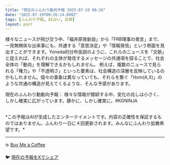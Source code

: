 ```yaml
---
title: "現在のふんわり動向予報 2025-07-19 00:26"
date: "2025-07-19T00:26:14.000Z"
tags: [ふんわり予報, AI占い, 日常]
layout: post
---
```


様々なニュースが飛び交う中、「福井原発新設」から「FRB理事の発言」まで、一見無関係な出来事にも、共通する「意思決定」や「情報発信」という側面を見出すことができます。Yoneda的分布仮説のように、これらのニュースを「文脈」と捉えれば、それぞれの主体が発信するメッセージの共通項を探ることで、社会全体の「動向」を理解できるかもしれません。  例えば、複数のニュースで見られる「権力」や「不透明さ」といった要素は、社会構造の深層を反映しているのかもしれません。個々の事象は異なっていても、それらを繋ぐ「Hom(A,X)」のような共通の構造が見えてくるような、そんな予感があります。

現在のふんわり動動向予報：
様々な情報が錯綜する中、変化の兆しは小さく、しかし確実に広がっています。静かに、しかし確実に。#KGNINJA

<br>
*この予報はAIが生成したエンターテイメントです。内容の正確性を保証するものではありません。ふんわり一日に４回更新されます。みんなにふんわり拡散希望です。*

---
☕️ [Buy Me a Coffee](https://www.buymeacoffee.com/kgninja)

🐦 [現在の予報をXでシェア](https://twitter.com/intent/tweet?text=%E7%8F%BE%E5%9C%A8%E3%81%AE%E3%81%B5%E3%82%93%E3%82%8F%E3%82%8A%E4%BA%88%E5%A0%B1%3A%20%E3%80%8C%E6%A7%98%E3%80%85%E3%81%AA%E3%83%8B%E3%83%A5%E3%83%BC%E3%82%B9%E3%81%8C%E9%A3%9B%E3%81%B3%E4%BA%A4%E3%81%86%E4%B8%AD%E3%80%81%E3%80%8C%E7%A6%8F%E4%BA%95%E5%8E%9F%E7%99%BA%E6%96%B0%E8%A8%AD%E3%80%8D%E3%81%8B%E3%82%89%E3%80%8CFRB%E7%90%86%E4%BA%8B%E3%81%AE%E7%99%BA%E8%A8%80%E3%80%8D%E3%81%BE%E3%81%A7%E3%80%81%E4%B8%80%E8%A6%8B%E7%84%A1%E9%96%A2%E4%BF%82%E3%81%AA%E5%87%BA%E6%9D%A5%E4%BA%8B%E3%81%AB%E3%82%82%E3%80%81%E5%85%B1%E9%80%9A%E3%81%99%E3%82%8B%E3%80%8C%E6%84%8F%E6%80%9D%E6%B1%BA%E5%AE%9A%E3%80%8D%E3%82%84%E3%80%8C%E6%83%85%E5%A0%B1%E7%99%BA%E4%BF%A1%E3%80%8D%E3%81%A8%E3%81%84%E3%81%86%E5%81%B4%E9%9D%A2%E3%82%92%E8%A6%8B%E5%87%BA%E3%81%99%E3%81%93%E3%81%A8%E3%81%8C%E3%81%A7%E3%81%8D%E3%81%BE%E3%81%99%E3%80%82%E3%80%8D%23KGNINJA%20%E7%B6%9A%E3%81%8D%E3%81%AF%E3%83%96%E3%83%AD%E3%82%B0%E3%81%A7%EF%BC%81%F0%9F%91%87&url=https%3A%2F%2Fkg-ninja.github.io%2FFunwariyoso%2F)
